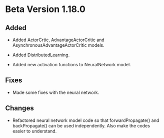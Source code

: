 # Beta Version 1.18.0

## Added

* Added ActorCrtic, AdvantageActorCritic and AsynchronousAdvantageActorCritic models.

* Added DistributedLearning.

* Added new activation functions to NeuralNetwork model.

## Fixes

* Made some fixes with the neural network. 

## Changes

* Refactored neural network model code so that forwardPropagate() and backPropagate() can be used independently. Also make the codes easier to understand.
